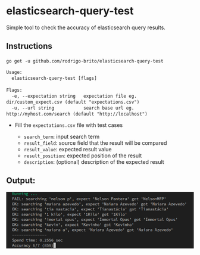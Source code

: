 # elasticsearch-query-test

Simple tool to check the accuracy of elasticsearch query results.

## Instructions

`go get -u github.com/rodrigo-brito/elasticsearch-query-test`

```
Usage:
  elasticsearch-query-test [flags]

Flags:
  -e, --expectation string   expectation file eg. dir/custom_expect.csv (default "expectations.csv")
  -u, --url string           search base url eg. http://myhost.com/search (default "http://localhost")
```

* Fill the `expectations.csv` file with test cases

  * `search_term`: input search term
  * `result_field`: source field that the result will be compared
  * `result_value`: expected result value
  * `result_position`: expected position of the result
  * `description`: (optional) description of the expected result

## Output:

<img src="./screenshot.png">
